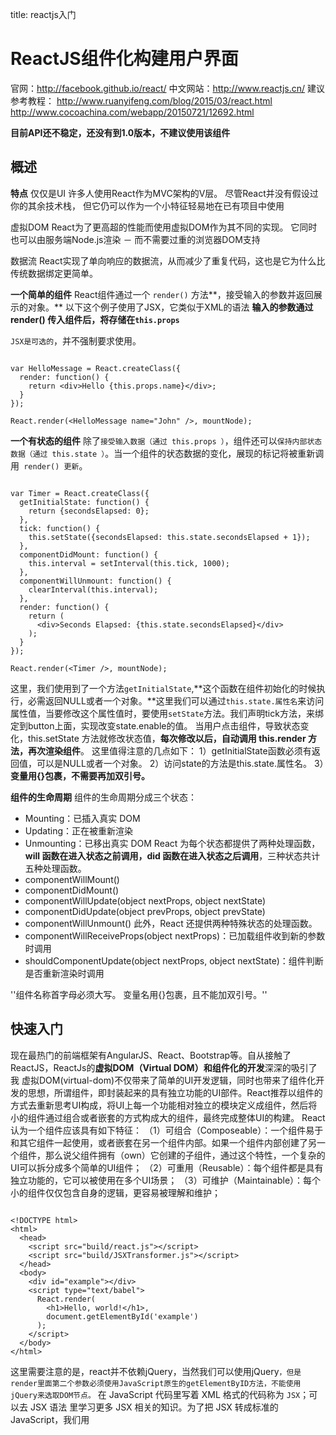 title: reactjs入门 

#  ReactJS组件化构建用户界面 
官网：http://facebook.github.io/react/
中文网站：http://www.reactjs.cn/
建议参考教程：
http://www.ruanyifeng.com/blog/2015/03/react.html
http://www.cocoachina.com/webapp/20150721/12692.html

**目前API还不稳定，还没有到1.0版本，不建议使用该组件**
##  概述 
**特点**
仅仅是UI
许多人使用React作为MVC架构的V层。 尽管React并没有假设过你的其余技术栈， 但它仍可以作为一个小特征轻易地在已有项目中使用

虚拟DOM
React为了更高超的性能而使用虚拟DOM作为其不同的实现。 它同时也可以由服务端Node.js渲染 － 而不需要过重的浏览器DOM支持

数据流
React实现了单向响应的数据流，从而减少了重复代码，这也是它为什么比传统数据绑定更简单。

**一个简单的组件**
React组件通过一个 ` render() ` 方法**，接受输入的参数并返回展示的对象。** 
以下这个例子使用了JSX，它类似于XML的语法
**输入的参数通过 render() 传入组件后，将存储在` this.props `**

` JSX是可选的 `，并不强制要求使用。
```

var HelloMessage = React.createClass({
  render: function() {
    return <div>Hello {this.props.name}</div>;
  }
});

React.render(<HelloMessage name="John" />, mountNode);

```

**一个有状态的组件**
除了` 接受输入数据（通过 this.props ） `，组件还可以` 保持内部状态数据（通过 this.state ） `。当一个组件的状态数据的变化，展现的标记将被重新调用`  render() 更新 `。
```

var Timer = React.createClass({
  getInitialState: function() {
    return {secondsElapsed: 0};
  },
  tick: function() {
    this.setState({secondsElapsed: this.state.secondsElapsed + 1});
  },
  componentDidMount: function() {
    this.interval = setInterval(this.tick, 1000);
  },
  componentWillUnmount: function() {
    clearInterval(this.interval);
  },
  render: function() {
    return (
      <div>Seconds Elapsed: {this.state.secondsElapsed}</div>
    );
  }
});

React.render(<Timer />, mountNode);

```
这里，我们使用到了一个方法` getInitialState `,**这个函数在组件初始化的时候执行，必需返回NULL或者一个对象。**这里我们可以通过` this.state.属性名 `来访问属性值，当要修改这个属性值时，要使用` setState `方法。我们声明tick方法，来绑定到button上面，实现改变state.enable的值。
当用户点击组件，导致状态变化，this.setState 方法就修改状态值，**每次修改以后，自动调用 this.render 方法，再次渲染组件**。
这里值得注意的几点如下：
1）getInitialState函数必须有返回值，可以是NULL或者一个对象。
2）访问state的方法是this.state.属性名。
3）**变量用{}包裹，不需要再加双引号。**

**组件的生命周期**
组件的生命周期分成三个状态：
  * Mounting：已插入真实 DOM
  * Updating：正在被重新渲染
  * Unmounting：已移出真实 DOM
React 为每个状态都提供了两种处理函数，**will 函数在进入状态之前调用，did 函数在进入状态之后调用**，三种状态共计五种处理函数。
  * componentWillMount()
  * componentDidMount()
  * componentWillUpdate(object nextProps, object nextState)
  * componentDidUpdate(object prevProps, object prevState)
  * componentWillUnmount()
此外，React 还提供两种特殊状态的处理函数。
  * componentWillReceiveProps(object nextProps)：已加载组件收到新的参数时调用
  * shouldComponentUpdate(object nextProps, object nextState)：组件判断是否重新渲染时调用

''组件名称首字母必须大写。
变量名用{}包裹，且不能加双引号。''
##  快速入门 
现在最热门的前端框架有AngularJS、React、Bootstrap等。自从接触了ReactJS，ReactJs的**虚拟DOM（Virtual DOM）和组件化的开发**深深的吸引了我
虚拟DOM(virtual-dom)不仅带来了简单的UI开发逻辑，同时也带来了组件化开发的思想，所谓组件，即封装起来的具有独立功能的UI部件。React推荐以组件的方式去重新思考UI构成，将UI上每一个功能相对独立的模块定义成组件，然后将小的组件通过组合或者嵌套的方式构成大的组件，最终完成整体UI的构建。
React认为一个组件应该具有如下特征：
（1）可组合（Composeable）：一个组件易于和其它组件一起使用，或者嵌套在另一个组件内部。如果一个组件内部创建了另一个组件，那么说父组件拥有（own）它创建的子组件，通过这个特性，一个复杂的UI可以拆分成多个简单的UI组件；
（2）可重用（Reusable）：每个组件都是具有独立功能的，它可以被使用在多个UI场景；
（3）可维护（Maintainable）：每个小的组件仅仅包含自身的逻辑，更容易被理解和维护；

```

<!DOCTYPE html>
<html>
  <head>
    <script src="build/react.js"></script>
    <script src="build/JSXTransformer.js"></script>
  </head>
  <body>
    <div id="example"></div>
    <script type="text/babel">
      React.render(
        <h1>Hello, world!</h1>,
        document.getElementById('example')
      );
    </script>
  </body>
</html>

```
这里需要注意的是，react并不依赖jQuery，当然我们可以使用jQuery` ，但是render里面第二个参数必须使用JavaScript原生的getElementByID方法，不能使用jQuery来选取DOM节点。 `
在 JavaScript 代码里写着 XML 格式的代码称为 ` JSX `；可以去 JSX 语法 里学习更多 JSX 相关的知识。为了把 JSX 转成标准的 JavaScript，我们用 <script type="` text/babel `"> 标签包裹着含有 JSX 的代码，然后引入`  JSXTransformer.js ` 库来实现在浏览器里的代码转换。

